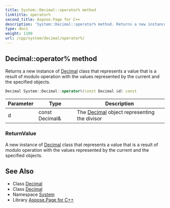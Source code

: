 ```yaml
---
title: System::Decimal::operator% method
linktitle: operator%
second_title: Aspose.Page for C++
description: 'System::Decimal::operator% method. Returns a new instance of Decimal class that represents a value that is a result of modulo operation with the values represented by the current and the specified objects in C++.'
type: docs
weight: 1100
url: /cpp/system/decimal/operator%/
---
```

## Decimal::operator% method


Returns a new instance of [Decimal](../) class that represents a value that is a result of modulo operation with the values represented by the current and the specified objects.

```cpp
Decimal System::Decimal::operator%(const Decimal &d) const
```


| Parameter | Type | Description |
| --- | --- | --- |
| d | const Decimal\& | The [Decimal](../) object representing the divisor |

### ReturnValue

A new instance of [Decimal](../) class that represents a value that is a result of modulo operation with the values represented by the current and the specified objects.

## See Also

* Class [Decimal](../)
* Class [Decimal](../)
* Namespace [System](../../)
* Library [Aspose.Page for C++](../../../)
